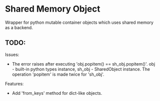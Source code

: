 # Shared Memory Object

Wrapper for python mutable container objects which uses shared memory as a backend.

## TODO:

Issues:
* The error raises after executing 'obj.popitem() == sh_obj.popitem()'. obj - built-in python types instance, sh_obj - SharedObject instance. The operation 'popitem' is made twice for 'sh_obj'.

Features:
* Add 'from_keys' method for dict-like objects.